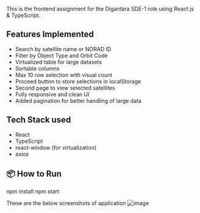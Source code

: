 

This is the frontend assignment for the Digantara SDE-1 role using React js & TypeScript.

##  Features Implemented

- Search by satellite name or NORAD ID
- Filter by Object Type and Orbit Code
- Virtualized table for large datasets
- Sortable columns
- Max 10 row selection with visual count
- Proceed button to store selections in localStorage
- Second page to view selected satellites
- Fully responsive and clean UI
- Added pagination for better handling of large data

## Tech Stack used

- React
- TypeScript
- react-window (for virtualization)
- axios

## 📦 How to Run


npm install
npm start

 These are the below screenshots of application 
 ![image](https://github.com/user-attachments/assets/f980e6c5-e8b6-4c60-a73e-e9dd5d20a588)

